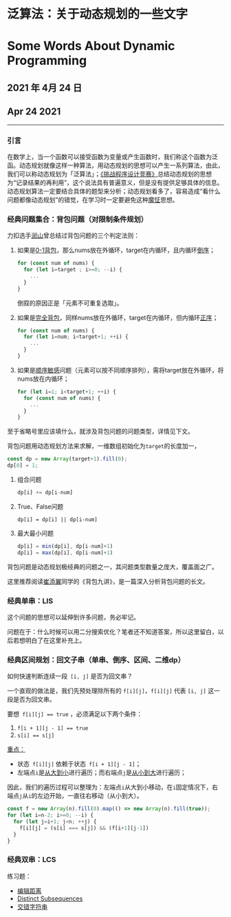 # 泛算法：关于动态规划的一些文字

# Some Words About Dynamic Programming

## 2021 年 4月 24 日

## Apr 24 2021

---

### 引言

在数学上，当一个函数可以接受函数为变量或产生函数时，我们称这个函数为泛函。动态规划就像这样一种算法，用动态规划的思想可以产生一系列算法，由此，我们可以称动态规划为「泛算法」；[《挑战程序设计竞赛》](https://book.douban.com/subject/24749842/)总结动态规划的思想为“记录结果的再利用”，这个说法具有普遍意义，但是没有提供足够具体的信息。动态规划算法一定要结合具体的题型来分析；动态规划看多了，容易造成“看什么问题都像动态规划”的错觉，在学习时一定要避免这种<u>魔怔</u>思想。

### 经典问题集合：背包问题（对限制条件规划）

力扣选手[润山](https://leetcode-cn.com/problems/combination-sum-iv/solution/xi-wang-yong-yi-chong-gui-lu-gao-ding-bei-bao-wen-/)曾总结过背包问题的三个判定法则：

1. 如果是<u>0-1背包</u>，那么nums放在外循环，target在内循环，且内循环<u>倒序</u>；

   ```javascript
   for (const num of nums) {
     for (let i=target ; i>=0; --i) {
       ...
     }
   }
   ```

   倒叙的原因正是「元素不可重复选取」。

2. 如果是<u>完全背包</u>，同样nums放在外循环，target在内循环，但内循环<u>正序</u>；

   ```javascript
   for (const num of nums) {
     for (let i=num; i<target+1; ++i) {
       ...
     }
   }
   ```

3. 如果是<u>顺序敏感</u>问题（元素可以按不同顺序排列），需将target放在外循环，将nums放在内循环；

   ```javascript
   for (let i=1; i<target+1; ++i) {
     for (const num of nums) {
       ...
     }
   }
   ```

至于省略号里应该填什么，就涉及背包问题的问题类型，详情见下文。

背包问题用动态规划方法来求解，一维数组初始化为`target`的长度加一，

```javascript
const dp = new Array(target+1).fill(0);
dp[0] = 1;
```

1. 组合问题

   ```javascript
   dp[i] += dp[i-num]
   ```

2. True、False问题

   ```
   dp[i] = dp[i] || dp[i-num]
   ```

3. 最大最小问题

   ```javascript
   dp[i] = min(dp[i], dp[i-num]+1)
   dp[i] = max(dp[i], dp[i-num]+1)
   ```

背包问题是动态规划极经典的问题之一，其问题类型数量之庞大，覆盖面之广。

这里推荐阅读[崔添翼](https://www.linkedin.com/in/tianyicui/)同学的《背包九讲》，是一篇深入分析背包问题的长文。

### 经典单串：LIS

这个问题的思想可以延伸到许多问题，务必牢记。

问题在于：什么时候可以用二分搜索优化？笔者还不知道答案，所以这里留白，以后若想明白了在这里补充上。

### 经典区间规划：回文子串（单串、倒序、区间、二维dp）

如何快速判断连续一段` [i, j]` 是否为回文串？

一个直观的做法是，我们先预处理除所有的 `f[i][j]`，`f[i][j]` 代表 `[i, j]` 这一段是否为回文串。

要想` f[i][j] == true` ，必须满足以下两个条件：

1. `f[i + 1][j - 1] == true`
2. `s[i] == s[j]`

<u>重点：</u>

- 状态` f[i][j]` 依赖于状态` f[i + 1][j - 1]`；
- 左端点` i `是<u>从大到小</u>进行遍历；而右端点` j `是<u>从小到大</u>进行遍历；

因此，我们的遍历过程可以整理为：左端点` i `从大到小移动，在` i `固定情况下，右端点` j `从` i `的左边开始，一直往右移动（从小到大）。

```JavaScript
const f = new Array(n).fill(0).map(() => new Array(n).fill(true));
for (let i=n-2; i>=0; --i) {
  for (let j=i+1; j<n; ++j) {
    f[i][j] = (s[i] === s[j]) && (f[i+1][j-1])
  }
}
```

### 经典双串：LCS



练习题：

- [编辑距离](https://leetcode-cn.com/problems/edit-distance/)
- [Distinct Subsequences](https://leetcode-cn.com/problems/distinct-subsequences/)
- [交错字符串](https://leetcode-cn.com/problems/interleaving-string/)

